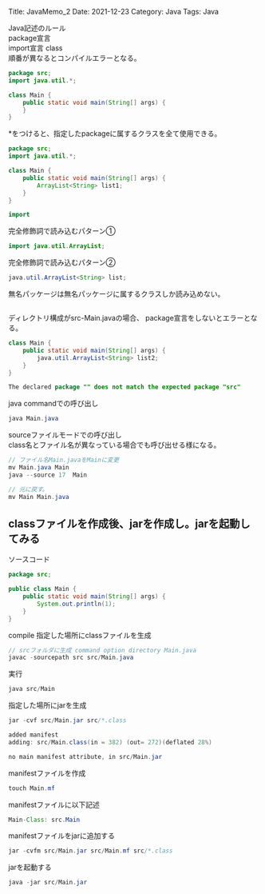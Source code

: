 Title: JavaMemo_2
Date: 2021-12-23
Category: Java
Tags: Java

Java記述のルール  
package宣言  
import宣言
class  
順番が異なるとコンパイルエラーとなる。  

```Java
package src;
import java.util.*;

class Main {
    public static void main(String[] args) {
    }
}
```

*をつけると、指定したpackageに属するクラスを全て使用できる。  
```Java
package src;
import java.util.*;

class Main {
    public static void main(String[] args) {
        ArrayList<String> list1;
    }
}
```

```Java
import 
```

完全修飾詞で読み込むパターン①
```Java
import java.util.ArrayList;
```

完全修飾詞で読み込むパターン②
```Java
java.util.ArrayList<String> list;
```
無名パッケージは無名パッケージに属するクラスしか読み込めない。

```Java

```

ディレクトリ構成がsrc-Main.javaの場合、
package宣言をしないとエラーとなる。  
```Java
class Main {
    public static void main(String[] args) {
        java.util.ArrayList<String> list2;
    }
}
```

```Java
The declared package "" does not match the expected package "src"
```

java commandでの呼び出し
```Java
java Main.java
```

sourceファイルモードでの呼び出し  
class名とファイル名が異なっている場合でも呼び出せる様になる。  
```Java
// ファイル名Main.javaをMainに変更
mv Main.java Main
java --source 17  Main
```

```Java
// 元に戻す。
mv Main Main.java
```

## classファイルを作成後、jarを作成し。jarを起動してみる
ソースコード  
```Java
package src;

public class Main {
    public static void main(String[] args) {
        System.out.println(1);
    }
}
```

compile 指定した場所にclassファイルを生成
```Java
// srcフォルダに生成 command option directory Main.java
javac -sourcepath src src/Main.java
```

実行
```Java 
java src/Main
```

指定した場所にjarを生成
```Java
jar -cvf src/Main.jar src/*.class
```

```Java
added manifest
adding: src/Main.class(in = 382) (out= 272)(deflated 28%)
```


```Java
no main manifest attribute, in src/Main.jar
```

manifestファイルを作成
```Java
touch Main.mf
```
manifestファイルに以下記述
```Java
Main-Class: src.Main
```

manifestファイルをjarに追加する
```Java
jar -cvfm src/Main.jar src/Main.mf src/*.class
```

jarを起動する
```Java
java -jar src/Main.jar
```

